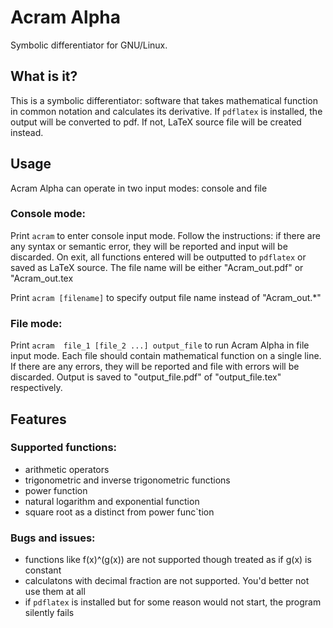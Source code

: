# Acram Alpha
Symbolic differentiator for GNU/Linux.

## What is it?
This is a symbolic differentiator: software that takes
mathematical function in common notation and calculates its derivative.
If `pdflatex` is installed, the output will be converted to pdf.
If not, LaTeX source file will be created instead.

## Usage
Acram Alpha can operate in two input modes: console and file
### Console mode:
Print `acram` to enter console input mode. Follow the instructions:
if there are any syntax or semantic error, they will be reported and
input will be discarded. On exit, all functions entered will be outputted
to `pdflatex` or saved as LaTeX source. The file name will be either
"Acram_out.pdf" or "Acram_out.tex

Print `acram [filename]` to specify output file name instead
of "Acram_out.*"

### File mode:
Print `acram  file_1 [file_2 ...] output_file` to run Acram Alpha
in file input mode. Each file should contain mathematical function
on a single line. If there are any errors, they will be reported and
file with errors will be discarded. Output is saved to "output_file.pdf"
of "output_file.tex" respectively.

## Features
### Supported functions:
 * arithmetic operators
 * trigonometric and inverse trigonometric functions
 * power function
 * natural logarithm and exponential function
 * square root as a distinct from power func`tion

### Bugs and issues:
 * functions like f(x)^(g(x)) are not supported though treated as if g(x) is constant
 * calculatons with decimal fraction are not supported. You'd better not use them at all
 * if `pdflatex` is installed but for some reason would not start, the program silently fails
